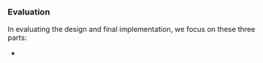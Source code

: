 ### Evaluation

In evaluating the design and final implementation, we focus on these three parts:

* 

